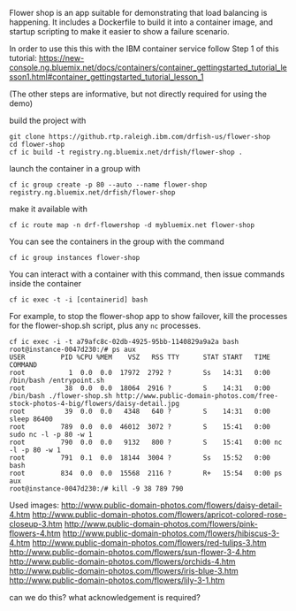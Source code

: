 Flower shop is an app suitable for demonstrating that load balancing is happening. It includes a Dockerfile to build it into a container image, and startup scripting to make it easier to show a failure scenario.

In order to use this this with the IBM container service follow Step 1 of this
tutorial:
https://new-console.ng.bluemix.net/docs/containers/container_gettingstarted_tutorial_lesson1.html#container_gettingstarted_tutorial_lesson_1

(The other steps are informative, but not directly required for using the demo)

build the project with 

    git clone https://github.rtp.raleigh.ibm.com/drfish-us/flower-shop
    cd flower-shop
    cf ic build -t registry.ng.bluemix.net/drfish/flower-shop .

launch the container in a group with

    cf ic group create -p 80 --auto --name flower-shop registry.ng.bluemix.net/drfish/flower-shop

make it available with

    cf ic route map -n drf-flowershop -d mybluemix.net flower-shop

You can see the containers in the group with the command

    cf ic group instances flower-shop

You can interact with a container with this command, then issue commands inside the container

    cf ic exec -t -i [containerid] bash

For example, to stop the flower-shop app to show failover, kill the processes for the flower-shop.sh
script, plus any `nc` processes.

    cf ic exec -i -t a79afc8c-02db-4925-95bb-1140829a9a2a bash
    root@instance-0047d230:/# ps aux                                                                                                                                                                                                                                               
    USER         PID %CPU %MEM    VSZ   RSS TTY      STAT START   TIME COMMAND
    root           1  0.0  0.0  17972  2792 ?        Ss   14:31   0:00 /bin/bash /entrypoint.sh
    root          38  0.0  0.0  18064  2916 ?        S    14:31   0:00 /bin/bash ./flower-shop.sh http://www.public-domain-photos.com/free-stock-photos-4-big/flowers/daisy-detail.jpg
    root          39  0.0  0.0   4348   640 ?        S    14:31   0:00 sleep 86400
    root         789  0.0  0.0  46012  3072 ?        S    15:41   0:00 sudo nc -l -p 80 -w 1
    root         790  0.0  0.0   9132   800 ?        S    15:41   0:00 nc -l -p 80 -w 1
    root         791  0.1  0.0  18144  3004 ?        Ss   15:52   0:00 bash
    root         834  0.0  0.0  15568  2116 ?        R+   15:54   0:00 ps aux
    root@instance-0047d230:/# kill -9 38 789 790
 
Used images:
http://www.public-domain-photos.com/flowers/daisy-detail-4.htm
http://www.public-domain-photos.com/flowers/apricot-colored-rose-closeup-3.htm
http://www.public-domain-photos.com/flowers/pink-flowers-4.htm
http://www.public-domain-photos.com/flowers/hibiscus-3-4.htm
http://www.public-domain-photos.com/flowers/red-tulips-3.htm
http://www.public-domain-photos.com/flowers/sun-flower-3-4.htm
http://www.public-domain-photos.com/flowers/orchids-4.htm
http://www.public-domain-photos.com/flowers/iris-blue-3.htm
http://www.public-domain-photos.com/flowers/lily-3-1.htm

can we do this? what acknowledgement is required?
